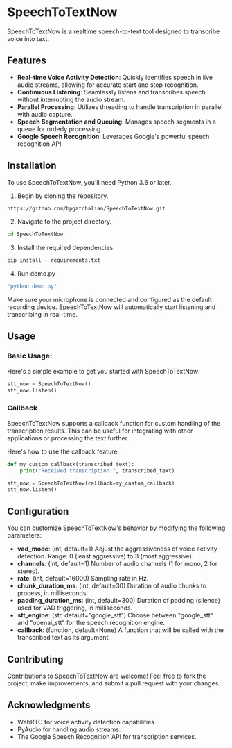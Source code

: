 # SpeechToTextNow

SpeechToTextNow is a realtime speech-to-text tool designed to transcribe voice into text.

## Features

- **Real-time Voice Activity Detection**: Quickly identifies speech in live audio streams, allowing for accurate start and stop recognition.
- **Continuous Listening**: Seamlessly listens and transcribes speech without interrupting the audio stream.
- **Parallel Processing**: Utilizes threading to handle transcription in parallel with audio capture.
- **Speech Segmentation and Queuing**: Manages speech segments in a queue for orderly processing.
- **Google Speech Recognition**: Leverages Google's powerful speech recognition API

## Installation

To use SpeechToTextNow, you'll need Python 3.6 or later. 

1. Begin by cloning the repository.
```sh
https://github.com/bpgatchalian/SpeechToTextNow.git
```
2. Navigate to the project directory.
```sh
cd SpeechToTextNow
```
3. Install the required dependencies.
```sh
pip install - requirements.txt
```
4. Run demo.py
```sh
"python demo.py"
```
Make sure your microphone is connected and configured as the default recording device. SpeechToTextNow will automatically start listening and transcribing in real-time.

## Usage

### Basic Usage:
Here's a simple example to get you started with SpeechToTextNow:
```python
stt_now = SpeechToTextNow()
stt_now.listen()
```
### Callback
SpeechToTextNow supports a callback function for custom handling of the transcription results. This can be useful for integrating with other applications or processing the text further.

Here's how to use the callback feature:
```python
def my_custom_callback(transcribed_text):
    print("Received transcription:", transcribed_text)

stt_now = SpeechToTextNow(callback=my_custom_callback)
stt_now.listen()
```
## Configuration

You can customize SpeechToTextNow's behavior by modifying the following parameters:

- **vad_mode**: (int, default=1) Adjust the aggressiveness of voice activity detection. Range: 0 (least aggressive) to 3 (most aggressive).
- **channels**: (int, default=1) Number of audio channels (1 for mono, 2 for stereo).
- **rate**: (int, default=16000) Sampling rate in Hz.
- **chunk_duration_ms**: (int, default=30) Duration of audio chunks to process, in milliseconds.
- **padding_duration_ms**: (int, default=300) Duration of padding (silence) used for VAD triggering, in milliseconds.
- **stt_engine**: (str, default="google_stt") Choose between "google_stt" and "openai_stt" for the speech recognition engine.
- **callback**: (function, default=None) A function that will be called with the transcribed text as its argument.

## Contributing

Contributions to SpeechToTextNow are welcome! Feel free to fork the project, make improvements, and submit a pull request with your changes.

## Acknowledgments
- WebRTC for voice activity detection capabilities.
- PyAudio for handling audio streams.
- The Google Speech Recognition API for transcription services.
